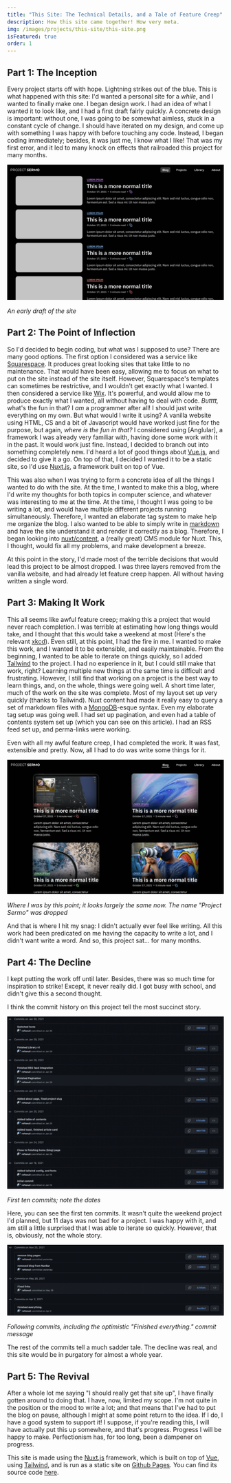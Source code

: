 ```yaml
---
title: "This Site: The Technical Details, and a Tale of Feature Creep"
description: How this site came together! How very meta.
img: /images/projects/this-site/this-site.png
isFeatured: true
order: 1
---
```

## Part 1: The Inception
Every project starts off with hope. Lightning strikes out of the blue. This is what happened with this site: I'd wanted a personal site for a *while*, and I wanted to finally make one. I began design work. I had an idea of what I wanted it to look like, and I had a first draft fairly quickly. A concrete design is important: without one, I was going to be somewhat aimless, stuck in a constant cycle of change. I should have iterated on my design, and come up with something I was happy with before touching any code. Instead, I began coding immediately; besides, it was just me, I know what I like! That was my first error, and it led to many knock on effects that railroaded this project for many months. 

![An early draft of the site, looking a little different than it does now, with rounded image thumbnails](/images/projects/this-site/this-site-1.png)
<div class="caption">
    <em>An early draft of the site</em>
</div>


## Part 2: The Point of Inflection
So I'd decided to begin coding, but what was I supposed to use? There are many good options. The first option I considered was a service like [Squarespace]. It produces great looking sites that take little to no maintenance. That would have been easy, allowing me to focus on what to put on the site instead of the site itself. However, Squarespace's templates can sometimes be restrictive, and I wouldn't get exactly what I wanted. I then considered a service like [Wix]. It's powerful, and would allow me to produce exactly what I wanted, all without having to deal with code. *Butttt,* what's the fun in that? I *am* a programmer after all! I should just write everything on my own. But what would I write it using? A vanilla website using HTML, CS and a bit of Javascript would have worked just fine for the purpose, but again, *where is the fun in that?* I considered using [Anglular], a framework I was already very familiar with, having done some work with it in the past. It would work just fine. Instead, I decided to branch out into something completely new. I'd heard a lot of good things about [Vue.js], and decided to give it a go. On top of that, I decided I wanted it to be a static site, so I'd use [Nuxt.js], a framework built on top of Vue. 

This was also when I was trying to form a concrete idea of all the things I wanted to do with the site. At the time, I wanted to make this a blog, where I'd write my thoughts for both topics in computer science, and whatever was interesting to me at the time. At the time, I thought I was going to be writing a lot, and would have multiple different projects running simultaneously. Therefore, I wanted an elaborate tag system to make help me organize the blog. I also wanted to be able to simply write in [markdown] and have the site understand it and render it correctly as a blog. Therefore, I began looking into [nuxt/content], a (really great) CMS module for Nuxt. This, I thought, would fix all my problems, and make development a breeze. 

At this point in the story, I'd made most of the terrible decisions that would lead this project to be almost dropped. I was three layers removed from the vanilla website, and had already let feature creep happen. All without having written a single word. 

## Part 3: Making It Work
This all seems like awful feature creep; making this a project that would never reach completion. I was terrible at estimating how long things would take, and I thought that this would take a weekend at most (Here's the relevant [xkcd](https://imgs.xkcd.com/comics/estimating\_time.png)). Even still, at this point, I had the fire in me. I wanted to make this work, and I wanted it to be extensible, and easily maintainable. From the beginning, I wanted to be able to iterate on things quickly, so I added [Tailwind] to the project. I had no experience in it, but I could still make that work, right? Learning multiple new things at the same time is difficult and frustrating. However, I still find that working on a project is the best way to learn things, and, on the whole, things were going well. A short time later, much of the work on the site was complete. Most of my layout set up very quickly (thanks to Tailwind). Nuxt content had made it really easy to query a set of markdown files with a [MongoDB]-esque syntax. Even my elaborate tag setup was going well. I had set up pagination, and even had a table of contents system set up (which you can see on this article). I had an RSS feed set up, and perma-links were working. 

Even with all my awful feature creep, I had completed the work. It was fast, extensible and pretty. Now, all I had to do was write some things for it. 

![What this site looked like by this point, including the current design for thumbnails](/images/projects/this-site/this-site-2.png)
<div class="caption">
    <em>Where I was by this point; it looks largely the same now. The name "Project Sermo" was dropped</em>
</div>

And that is where I hit my snag: I didn't actually ever feel like writing. All this work had been predicated on me having the capacity to write a lot, and I didn't want write a word. And so, this project sat... for many months. 

## Part 4: The Decline
I kept putting the work off until later. Besides, there was so much time for inspiration to strike! Except, it never really did. I got busy with school, and didn't give this a second thought. 

I think the commit history on this project tell the most succinct story. 

![Commit history showing the first ten commits, all taking place in the first 11 days of the initial commit](/images/projects/this-site/commit-history-1.png)
<div class="caption">
    <em>First ten commits; note the dates</em>
</div>

Here, you can see the first ten commits. It wasn't quite the weekend project I'd planned, but 11 days was not bad for a project. I was happy with it, and am still a little surprised that I was able to iterate so quickly. However, that is, obviously, not the whole story. 

![The following commits, showing the time that had passed (almost 10 months later)](/images/projects/this-site/commit-history-2.png)
<div class="caption">
    <em>Following commits, including the optimistic "Finished everything." commit message</em>
</div>

The rest of the commits tell a much sadder tale. The decline was real, and this site would be in purgatory for almost a whole year. 

## Part 5: The Revival
After a whole lot me saying "I should really get that site up", I have finally gotten around to doing that. I have, now, limited my scope. I'm not quite in the position or the mood to write a lot; and that means that I've had to put the blog on pause, although I might at some point return to the idea. If I do, I have a good system to support it! I suppose, if you're reading this, I will have actually put this up somewhere, and that's progress. Progress I will be happy to make. Perfectionism has, for too long, been a dampener on progress. 

This site is made using the [Nuxt.js] framework, which is built on top of [Vue][Vue.js], using [Tailwind], and is run as a static site on [Github Pages][Pages]. You can find its source code [here](https://github.com/reftonull/reftonull.github.io). 

[Squarespace]: https://www.squarespace.com/
[Wix]: https://www.wix.com/
[Angular]: https://angular.io/
[Vue.js]: https://v3.vuejs.org/
[Nuxt.js]: https://nuxtjs.org/
[Tailwind]: https://tailwindcss.com/
[nuxt/content]: https://content.nuxtjs.org/
[MongoDB]: https://www.mongodb.com
[markdown]: https://daringfireball.net/projects/markdown/
[Pages]: https://pages.github.com/